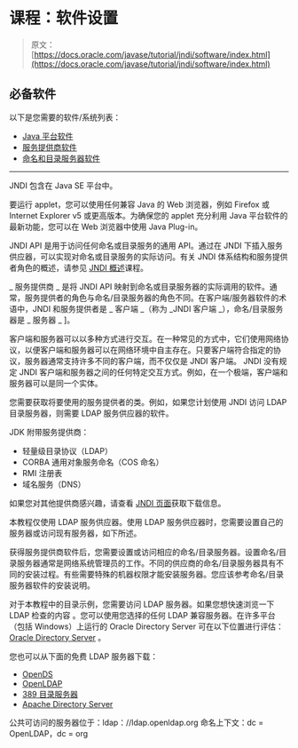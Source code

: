 # 课程：软件设置

> 原文： [https://docs.oracle.com/javase/tutorial/jndi/software/index.html](https://docs.oracle.com/javase/tutorial/jndi/software/index.html)

## 必备软件

以下是您需要的软件/系统列表：

*   [Java 平台软件](#JDK)
*   [服务提供商软件](#PROVIDER)
*   [命名和目录服务器软件](#SERVER)

* * *

JNDI 包含在 Java SE 平台中。

要运行 applet，您可以使用任何兼容 Java 的 Web 浏览器，例如 Firefox 或 Internet Explorer v5 或更高版本。为确保您的 applet 充分利用 Java 平台软件的最新功能，您可以在 Web 浏览器中使用 Java Plug-in。

JNDI API 是用于访问任何命名或目录服务的通用 API。通过在 JNDI 下插入服务供应器，可以实现对命名或目录服务的实际访问。有关 JNDI 体系结构和服务提供者角色的概述，请参见 [JNDI 概述](../overview/index.html)课程。

_ 服务提供商 _ 是将 JNDI API 映射到命名或目录服务器的实际调用的软件。通常，服务提供者的角色与命名/目录服务器的角色不同。在客户端/服务器软件的术语中，JNDI 和服务提供者是 _ 客户端 _（称为 _JNDI 客户端 _），命名/目录服务器是 _ 服务器 _ ]。

客户端和服务器可以以多种方式进行交互。在一种常见的方式中，它们使用网络协议，以便客户端和服务器可以在网络环境中自主存在。只要客户端符合指定的协议，服务器通常支持许多不同的客户端，而不仅仅是 JNDI 客户端。 JNDI 没有规定 JNDI 客户端和服务器之间的任何特定交互方式。例如，在一个极端，客户端和服务器可以是同一个实体。

您需要获取将要使用的服务提供者的类。例如，如果您计划使用 JNDI 访问 LDAP 目录服务器，则需要 LDAP 服务供应器的软件。

JDK 附带服务提供商：

*   轻量级目录协议（LDAP）
*   CORBA 通用对象服务命名（COS 命名）
*   RMI 注册表
*   域名服务（DNS）

如果您对其他提供商感兴趣，请查看 [JNDI 页面](http://www.oracle.com/technetwork/java/jndi/index.html)获取下载信息。

本教程仅使用 LDAP 服务供应器。使用 LDAP 服务供应器时，您需要设置自己的服务器或访问现有服务器，如下所述。

获得服务提供商软件后，您需要设置或访问相应的命名/目录服务器。设置命名/目录服务器通常是网络系统管理员的工作。不同的供应商的命名/目录服务器具有不同的安装过程。有些需要特殊的机器权限才能安装服务器。您应该参考命名/目录服务器软件的安装说明。

对于本教程中的目录示例，您需要访问 LDAP 服务器。如果您想快速浏览一下 LDAP 检查的内容 [](http://en.wikipedia.org/wiki/LDAP) 。您可以使用您选择的任何 LDAP 兼容服务器。在许多平台（包括 Windows）上运行的 Oracle Directory Server 可在以下位置进行评估： [Oracle Directory Server](http://www.oracle.com/technetwork/testcontent/index-085178.html) 。

您也可以从下面的免费 LDAP 服务器下载：

*   [OpenDS](http://opends.java.net/)
*   [OpenLDAP](http://www.OpenLDAP.org/)
*   [389 目录服务器](http://directory.fedoraproject.org/)
*   [Apache Directory Server](http://directory.apache.org)

公共可访问的服务器位于：ldap：//ldap.openldap.org 命名上下文：dc = OpenLDAP，dc = org